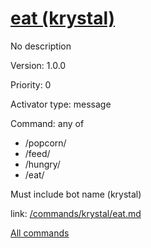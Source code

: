# [eat (krystal)](/commands/krystal/eat.md)

No description

Version: 1.0.0

Priority: 0

Activator type: message

Command: any of
- /popcorn/
- /feed/
- /hungry/
- /eat/

Must include bot name (krystal)

link: [/commands/krystal/eat.md](/commands/krystal/eat.md)



[All commands](/commands.md)